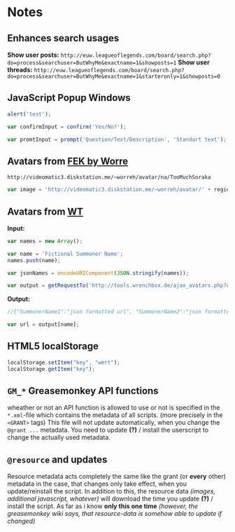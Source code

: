 # Notes

## Enhances search usages

**Show user posts:** `http://euw.leagueoflegends.com/board/search.php?do=process&searchuser=ButWhyMe&exactname=1&showposts=1`
**Show user threads:** `http://euw.leagueoflegends.com/board/search.php?do=process&searchuser=ButWhyMe&exactname=1&starteronly=1&showposts=0`

## JavaScript Popup Windows

``` javascript
alert('test');
```

``` javascript
var confirmInput = confirm('Yes/No?');
```

``` javascript
var promtInput = prompt('Question/Text/Description', 'Standart text');
```

## Avatars from [FEK by Worre](http://fek.worreh.com/)

`http://videomatic3.diskstation.me/~worreh/avatar/na/TooMuchSoraka`

``` javascript
var image = 'http://videomatic3.diskstation.me/~worreh/avatar/' + region + '/' + encodeURI(user);
```

## Avatars from [WT](http://tools.wrenchbox.de/tools.php)

**Input:**
``` javascript
var names = new Array();

var name = 'Fictional Summoner Name';
names.push(name);

var jsonNames = encodeURIComponent(JSON.stringify(names));

var output = getRequestTo('http://tools.wrenchbox.de/ajax_avatars.php?users=' + jsonNames);
```

**Output:**
``` javascript
//{"SummonerName1":"json formatted url", "SummonerName2":"json formatted url", ...}

var url = output[name];
```

## HTML5 localStorage

``` javascript
localStorage.setItem("key", "wert");
localStorage.getItem("key");
```

## `GM_*` Greasemonkey API functions
wheather or not an API function is allowed to use or not is specified in the `*.xml`-file which contains the metadata of all scripts.
(more precisely in the `<GRANT>` tags)
This file will not update automatically, when you change the `@grant ...` metadata.
You need to update **(?)** / install the userscript to change the actually used metadata.

## `@resource` and updates
Resource metadata acts completely the same like the grant (or **every** other) metadata in the case, that changes only take effect, when you update/reinstall the script.
In addition to this, the resource data *(images, additional javascript, whatever)* will download the time you update **(?)** / install the script.
As far as i know **only this one time** *(however, the greasemonkey wiki says, that resource-data is somehow able to update if changed)*